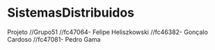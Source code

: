 # SistemasDistribuidos
Projeto
//Grupo51
//fc47064- Felipe Heliszkowski
//fc46382- Gonçalo Cardoso
//fc47081- Pedro Gama